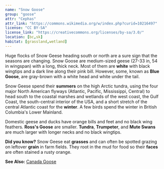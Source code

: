 ```yaml
---
name: "Snow Goose"
group: "goose"
attr: "Cephas"
attr_link: "https://commons.wikimedia.org/w/index.php?curid=10216497"
license: "CC BY-SA"
license_link: "https://creativecommons.org/licenses/by-sa/3.0/"
location: [bc,sk]
habitat: [grassland,wetland]
---
```

Huge flocks of Snow Geese heading south or north are a sure sign that the seasons are changing. Snow Goose are medium-sized geese (27-33 in, 54 in wingspan) with a long, thick neck. Most of them are **white** with black wingtips and a dark line along their pink bill. However, some, known as **Blue Goose**, are gray-brown with a white head and white under the tail.

Snow Geese spend their **summers** on the high Arctic tundra, using the four major North American flyways (Atlantic, Pacific, Mississippi, Central) to head south to the coastal marshes and wetlands of the west coast, the Gulf Coast, the south-central interior of the USA, and a short stretch of the central Atlantic coast for the **winter**. A few birds spend the winter in British Columbia's Lower Mainland.

Domestic geese and ducks have orange bills and feet and no black wing feathers. **Ross's Goose** are smaller. **Tundra**, **Trumpeter**, and **Mute Swans** are much larger with longer necks and no black wingtips.

**Did you know?** Snow Geese eat **grasses** and can often be spotted grazing on leftover **grain** in farm fields. They root in the mud for food so their **faces** are often stained a rusty orange.

<!-- generated, do not edit -->
**See Also:**
[Canada Goose](/birds/cangoose/)
